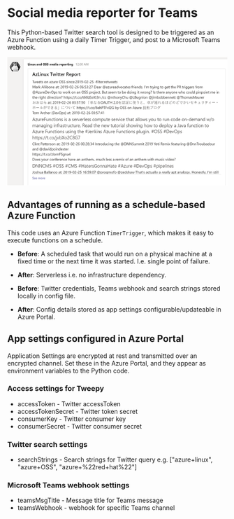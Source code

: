 # Social media reporter for Teams

This Python-based Twitter search tool is designed to be triggered as an Azure Function using a daily Timer Trigger, and post to a Microsoft Teams webhook.

![](../img/mediareport.png)

## Advantages of running as a schedule-based Azure Function

This code uses an Azure Function `TimerTrigger`, which makes it easy to execute functions on a schedule.

- __Before__: A scheduled task that would run on a physical machine at a fixed time or the next time it was started. I.e. single point of failure.
- __After__: Serverless i.e. no infrastructure dependency.

- __Before__: Twitter credentials, Teams webhook and search strings stored locally in config file.
- __After__: Config details stored as app settings configurable/updateable in Azure Portal.

## App settings configured in Azure Portal

Application Settings are encrypted at rest and transmitted over an encrypted channel. Set these in the Azure Portal, and they appear as environment variables to the Python code.

### Access settings for Tweepy
- accessToken - Twitter accessToken
- accessTokenSecret - Twitter token secret
- consumerKey - Twitter consumer key
- consumerSecret - Twitter consumer secret

### Twitter search settings
- searchStrings - Search strings for Twitter query e.g. ["azure+linux", "azure+OSS", "azure+%22red+hat%22"]

### Microsoft Teams webhook settings
- teamsMsgTitle - Message title for Teams message
- teamsWebhook - webhook for specific Teams channel